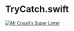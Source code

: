 # TryCatch.swift

[![Mr Coxall's Super Linter](https://github.com/ICS4U-Programming-TamerZ/TryCatch.swift/workflows/Mr%20Coxall's%20Super%20Linter/badge.svg)](https://github.com/ICS4U-Programming-TamerZ/TryCatch.swift/actions/)
